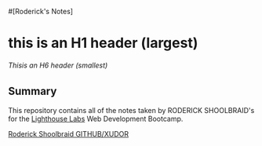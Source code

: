 #[Roderick's Notes]
# this is an H1 header (largest)
###### Thisis an H6 header (smallest)

## Summary 

This repository contains all of the notes taken by RODERICK SHOOLBRAID's for the [Lighthouse Labs](https://www.lighthouselabs.ca/) Web Development Bootcamp.

[Roderick Shoolbraid GITHUB/XUDOR](https://github.com/XUDOR)
